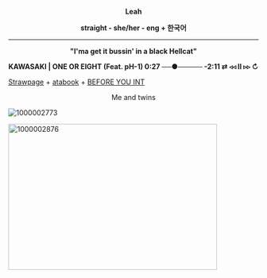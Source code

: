 **<p align="center">Leah</p>**
    **<p align="center">straight - she/her - eng + 한국어</p>**
_____
 
 **<p align="center">"I'ma get it bussin' in a black Hellcat"</p>**

 **<p align="center">KAWASAKI | ONE OR EIGHT (Feat. pH-1)
 0:27 ──●───── -2:11 ⇄ ◃◃ ⅠⅠ ▹▹ ↻</p>**
[Strawpage](https://b100dh0unds2.straw.page) + [atabook](https://chr1stmas3ve1.atabook.org) + [BEFORE YOU INT](https://jsjasj.straw.page)
  
   <p align="center">Me and twins</p>
   
![1000002773](https://github.com/user-attachments/assets/26d10cd9-619b-4f76-b6f5-314d492b32eb)

<img width="420" height="294" alt="1000002876" src="https://github.com/user-attachments/assets/bf47c583-0dd3-4a52-90c2-77bdce73b606" />
